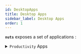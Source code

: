 ```yaml
---
id: DesktopApps
title: Desktop Apps
sidebar_label: Desktop Apps
order: 1
---
```


**```nuts```** exposes a set of applications :

<details>
     <summary><code>Productivity</code> Apps</summary>

| App Name          | Description                       |
|-------------------|-----------------------------------|
| kifkif            | File/Folder Duplicates finder     |
| netbeans-launcher | Nutbeans multi-workspace launcher |
| pnote             | Nota Taking App                   |
| binjr             | Time Series Browser               |
| jd-gui            | Java Decompiler Tool              |
| jdiskreport       | Disk reporting Tool               |
| jedit             | Text Editor                       |
| jmeld             | File/Folder Comparator            |
| jpass             | Password manager application      |
| mucommander       | File Manager                      |
| omegat            | Translation Memory Tool           |
| omnigraph         | Graph Visualizer                  |
| dbclient          | Jdbc client                       |

</details>



